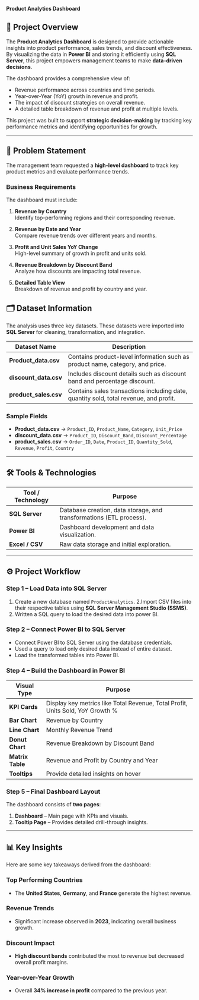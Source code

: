  **Product Analytics Dashboard**

## 📌 Project Overview
The **Product Analytics Dashboard** is designed to provide actionable insights into product performance, sales trends, and discount effectiveness.  
By visualizing the data in **Power BI** and storing it efficiently using **SQL Server**, this project empowers management teams to make **data-driven decisions**.

The dashboard provides a comprehensive view of:
- Revenue performance across countries and time periods.
- Year-over-Year (YoY) growth in revenue and profit.
- The impact of discount strategies on overall revenue.
- A detailed table breakdown of revenue and profit at multiple levels.

This project was built to support **strategic decision-making** by tracking key performance metrics and identifying opportunities for growth.

---

## 📜 Problem Statement
The management team requested a **high-level dashboard** to track key product metrics and evaluate performance trends.

### **Business Requirements**
The dashboard must include:

1. **Revenue by Country**  
   Identify top-performing regions and their corresponding revenue.

2. **Revenue by Date and Year**  
   Compare revenue trends over different years and months.

3. **Profit and Unit Sales YoY Change**  
   High-level summary of growth in profit and units sold.

4. **Revenue Breakdown by Discount Band**  
   Analyze how discounts are impacting total revenue.

5. **Detailed Table View**  
   Breakdown of revenue and profit by country and year.


## 🗂 Dataset Information
The analysis uses three key datasets. These datasets were imported into **SQL Server** for cleaning, transformation, and integration.

| Dataset Name          | Description |
|-----------------------|-------------|
| **Product_data.csv**  | Contains product-level information such as product name, category, and price. |
| **discount_data.csv** | Includes discount details such as discount band and percentage discount. |
| **product_sales.csv** | Contains sales transactions including date, quantity sold, total revenue, and profit. |

### **Sample Fields**
- **Product_data.csv** → `Product_ID`, `Product_Name`, `Category`, `Unit_Price`  
- **discount_data.csv** → `Product_ID`, `Discount_Band`, `Discount_Percentage`  
- **product_sales.csv** → `Order_ID`, `Date`, `Product_ID`, `Quantity_Sold`, `Revenue`, `Profit`, `Country`

---

## 🛠 Tools & Technologies
| Tool / Technology  | Purpose |
|--------------------|---------|
| **SQL Server**     | Database creation, data storage, and transformations (ETL process). |
| **Power BI**       | Dashboard development and data visualization. |
| **Excel / CSV**    | Raw data storage and initial exploration. |

---

## ⚙️ Project Workflow

### **Step 1 – Load Data into SQL Server**
1. Create a new database named `ProductAnalytics`.
2.Import CSV files into their respective tables using **SQL Server Management Studio (SSMS)**.
3. Written a SQL query to load the desired data into power BI.

### **Step 2 – Connect Power BI to SQL Server**
- Connect Power BI to SQL Server using the database credentials.
- Used a query to load only desired data instead of entire dataset.
- Load the transformed tables into Power BI.

### **Step 4 – Build the Dashboard in Power BI**

| Visual Type    | Purpose |
|----------------|---------|
| **KPI Cards**  | Display key metrics like Total Revenue, Total Profit, Units Sold, YoY Growth % |
| **Bar Chart**  | Revenue by Country |
| **Line Chart** | Monthly Revenue Trend |
| **Donut Chart**| Revenue Breakdown by Discount Band |
| **Matrix Table** | Revenue and Profit by Country and Year |
| **Tooltips** | Provide detailed insights on hover |

### **Step 5 – Final Dashboard Layout**
The dashboard consists of **two pages**:
1. **Dashboard** – Main page with KPIs and visuals.  
2. **Tooltip Page** – Provides detailed drill-through insights.

---

## 📊 Key Insights

Here are some key takeaways derived from the dashboard:

### **Top Performing Countries**
- The **United States**, **Germany**, and **France** generate the highest revenue.

### **Revenue Trends**
- Significant increase observed in **2023**, indicating overall business growth.

### **Discount Impact**
- **High discount bands** contributed the most to revenue but decreased overall profit margins.

### **Year-over-Year Growth**
- Overall **34% increase in profit** compared to the previous year.
